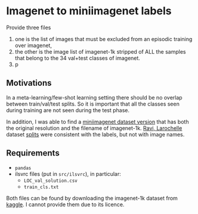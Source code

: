 # Imagenet to miniimagenet labels
Provide three files
1. one is the list of images that must be excluded from an episodic training over imagenet, 
2. the other is the image list of imagenet-1k stripped of ALL the samples that belong to the 34 val+test classes of imagenet.
3. p

## Motivations
In a meta-learning/few-shot learning setting there should be no overlap between train/val/test splits. So it is important that all the classes seen during training are not seen during the test phase.

In addition, I was able to find a [miniimagenet dataset version](https://www.kaggle.com/datasets/arjunashok33/miniimagenet) that has both the original resolution and the filename of imagenet-1k. [Ravi, Larochelle](https://openreview.net/forum?id=rJY0-Kcll) dataset [splits](https://github.com/mileyan/simple_shot/tree/master/split/mini) were consistent with the labels, but not with image names.

## Requirements
* `pandas`
* ilsvrc files (put in `src/ilsvrc`), in particular:
    * `LOC_val_solution.csv`
    * `train_cls.txt`

Both files can be found by downloading the imagenet-1k dataset from [kaggle](https://www.kaggle.com/c/imagenet-object-localization-challenge/overview/description). I cannot provide them due to its licence.